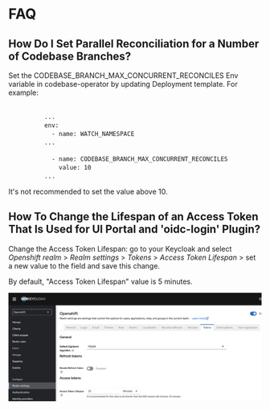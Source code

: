 # FAQ

## How Do I Set Parallel Reconciliation for a Number of Codebase Branches?

Set the CODEBASE_BRANCH_MAX_CONCURRENT_RECONCILES Env variable in codebase-operator by updating Deployment template. For example:

```bash

          ...
          env:
            - name: WATCH_NAMESPACE
          ...

            - name: CODEBASE_BRANCH_MAX_CONCURRENT_RECONCILES
              value: 10
          ...
```

It's not recommended to set the value above 10.

## How To Change the Lifespan of an Access Token That Is Used for UI Portal and 'oidc-login' Plugin?

Change the Access Token Lifespan: go to your Keycloak and select *Openshift realm* > *Realm settings* > *Tokens* >
*Access Token Lifespan* > set a new value to the field and save this change.

By default, "Access Token Lifespan" value is 5 minutes.

![Access Token Lifespan](./assets/faq/keycloak-access-token-lifespan.png "Access Token Lifespan")
